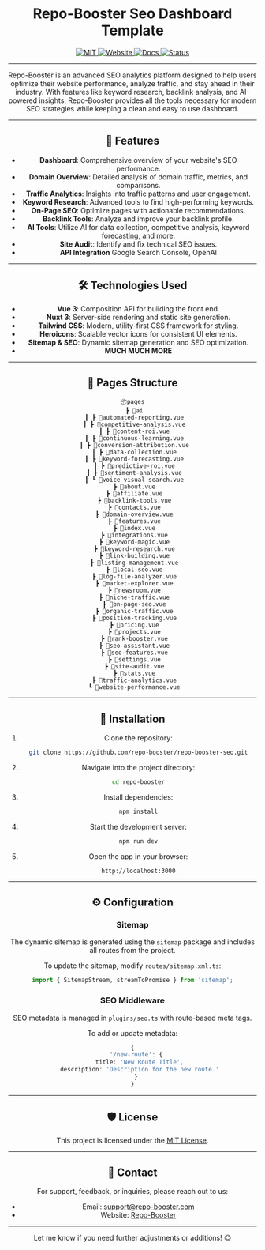 <div align="center">
   
# Repo-Booster Seo Dashboard Template

<div>
  <a href="https://github.com/repo-booster/repo-booster-seo/main/LICENSE">
    <img src="https://img.shields.io/github/license/repo-booster/repo-booster?style=flat&colorA=18181B&colorB=28CF8D" alt="MIT">
  </a>

  <a href="https://app.repo-booster.com">
    <img src="https://img.shields.io/badge/Website-Repo%20Booster-18181B?style=flat&logo=google-chrome&logoColor=28CF8D&colorB=28CF8D" alt="Website">
  </a>

  <a href="https://docs.repo-booster.com">
    <img src="https://img.shields.io/badge/Docs-Repo%20Booster-18181B?style=flat&logo=readthedocs&logoColor=28CF8D&colorB=28CF8D" alt="Docs">
  </a>

  <a href="https://status.repo-booster.com">
    <img src="https://img.shields.io/badge/Status-Repo%20Booster-18181B?style=flat&logo=check-mark&logoColor=28CF8D&colorB=28CF8D" alt="Status">
  </a>
</div>


---


Repo-Booster is an advanced SEO analytics platform designed to help users optimize their website performance, analyze traffic, and stay ahead in their industry. With features like keyword research, backlink analysis, and AI-powered insights, Repo-Booster provides all the tools necessary for modern SEO strategies while keeping a clean and easy to use dashboard.

---

## 🚀 Features

- **Dashboard**: Comprehensive overview of your website's SEO performance.
- **Domain Overview**: Detailed analysis of domain traffic, metrics, and comparisons.
- **Traffic Analytics**: Insights into traffic patterns and user engagement.
- **Keyword Research**: Advanced tools to find high-performing keywords.
- **On-Page SEO**: Optimize pages with actionable recommendations.
- **Backlink Tools**: Analyze and improve your backlink profile.
- **AI Tools**: Utilize AI for data collection, competitive analysis, keyword forecasting, and more.
- **Site Audit**: Identify and fix technical SEO issues.
- **API Integration** Google Search Console, OpenAI

---

## 🛠️ Technologies Used

- **Vue 3**: Composition API for building the front end.
- **Nuxt 3**: Server-side rendering and static site generation.
- **Tailwind CSS**: Modern, utility-first CSS framework for styling.
- **Heroicons**: Scalable vector icons for consistent UI elements.
- **Sitemap & SEO**: Dynamic sitemap generation and SEO optimization.
- **MUCH MUCH MORE** 

---

## 📂 Pages Structure

```plaintext
📦pages
 ┣ 📂ai
 ┃ ┣ 📜automated-reporting.vue
 ┃ ┣ 📜competitive-analysis.vue
 ┃ ┣ 📜content-roi.vue
 ┃ ┣ 📜continuous-learning.vue
 ┃ ┣ 📜conversion-attribution.vue
 ┃ ┣ 📜data-collection.vue
 ┃ ┣ 📜keyword-forecasting.vue
 ┃ ┣ 📜predictive-roi.vue
 ┃ ┣ 📜sentiment-analysis.vue
 ┃ ┗ 📜voice-visual-search.vue
 ┣ 📜about.vue
 ┣ 📜affiliate.vue
 ┣ 📜backlink-tools.vue
 ┣ 📜contacts.vue
 ┣ 📜domain-overview.vue
 ┣ 📜features.vue
 ┣ 📜index.vue
 ┣ 📜integrations.vue
 ┣ 📜keyword-magic.vue
 ┣ 📜keyword-research.vue
 ┣ 📜link-building.vue
 ┣ 📜listing-management.vue
 ┣ 📜local-seo.vue
 ┣ 📜log-file-analyzer.vue
 ┣ 📜market-explorer.vue
 ┣ 📜newsroom.vue
 ┣ 📜niche-traffic.vue
 ┣ 📜on-page-seo.vue
 ┣ 📜organic-traffic.vue
 ┣ 📜position-tracking.vue
 ┣ 📜pricing.vue
 ┣ 📜projects.vue
 ┣ 📜rank-booster.vue
 ┣ 📜seo-assistant.vue
 ┣ 📜seo-features.vue
 ┣ 📜settings.vue
 ┣ 📜site-audit.vue
 ┣ 📜stats.vue
 ┣ 📜traffic-analytics.vue
 ┗ 📜website-performance.vue
```

---

## 🔧 Installation

1. Clone the repository:
   ```bash
   git clone https://github.com/repo-booster/repo-booster-seo.git
   ```
2. Navigate into the project directory:
   ```bash
   cd repo-booster
   ```
3. Install dependencies:
   ```bash
   npm install
   ```
4. Start the development server:
   ```bash
   npm run dev
   ```
5. Open the app in your browser:
   ```
   http://localhost:3000
   ```

---

## ⚙️ Configuration

### Sitemap
The dynamic sitemap is generated using the `sitemap` package and includes all routes from the project.

To update the sitemap, modify `routes/sitemap.xml.ts`:
```typescript
import { SitemapStream, streamToPromise } from 'sitemap';
```

### SEO Middleware
SEO metadata is managed in `plugins/seo.ts` with route-based meta tags.

To add or update metadata:
```typescript
{
  '/new-route': {
    title: 'New Route Title',
    description: 'Description for the new route.'
  }
}
```

---

## 🛡️ License

This project is licensed under the [MIT License](LICENSE).

---

## 📧 Contact

For support, feedback, or inquiries, please reach out to us:
- Email: support@repo-booster.com
- Website: [Repo-Booster](https://app.repo-booster.com)

---

Let me know if you need further adjustments or additions! 😊
